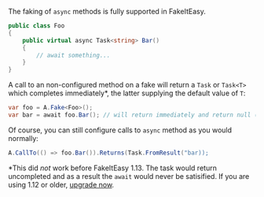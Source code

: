 The faking of `async` methods is fully supported in FakeItEasy.

```C#
public class Foo
{
    public virtual async Task<string> Bar()
    {
        // await something...
    }
}
```

A call to an non-configured method on a fake will return a `Task` or `Task<T>` which completes immediately*, the latter supplying the default value of `T`:

```C#
var foo = A.Fake<Foo>();
var bar = await foo.Bar(); // will return immediately and return null (default(string))
```

Of course, you can still configure calls to `async` method as you would normally:

```C#
A.CallTo(() => foo.Bar()).Returns(Task.FromResult("bar));
```

*This did *not* work before FakeItEasy 1.13. The task would return uncompleted and as a result the `await` would never be satisified. If you are using 1.12 or older, [upgrade now](https://nuget.org/packages/FakeItEasy/).
